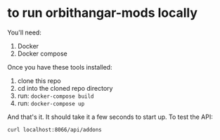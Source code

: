 # to run orbithangar-mods locally

You'll need:

1. Docker
2. Docker compose

Once you have these tools installed:

1. clone this repo
2. cd into the cloned repo directory
3. run: `docker-compose build`
4. run: `docker-compose up`

And that's it. It should take it a few seconds to start up. To test the API:

```
curl localhost:8066/api/addons
```




